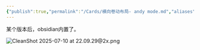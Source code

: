 ```yaml
---
{"publish":true,"permalink":"/Cards/横向卷动布局- andy mode.md","aliases":"obsidian stack tabs","created":"2025-07-10","modified":"2025-07-10","published":"2025-07-10T22:11:40.161+08:00","cssclasses":""}
---
```



某个版本后，obsidian内置了。

![CleanShot 2025-07-10 at 22.09.29@2x.png](https://pub-pic.oldwinter.top/2025/07/b34c33ee3dc070b23fadb912883ec86f.png)
